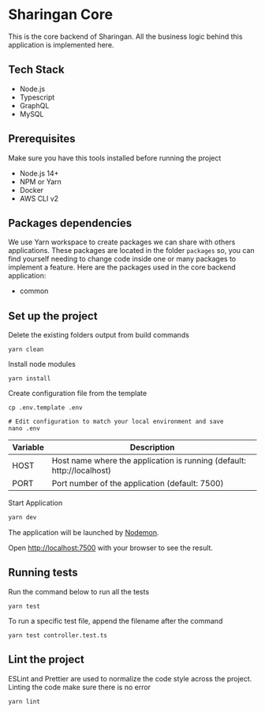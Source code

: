 # Sharingan Core

This is the core backend of Sharingan. All the business logic behind this application is implemented here. 

## Tech Stack
* Node.js
* Typescript
* GraphQL
* MySQL

## Prerequisites
Make sure you have this tools installed before running the project
* Node.js 14+
* NPM or Yarn
* Docker
* AWS CLI v2

## Packages dependencies
We use Yarn workspace to create packages we can share with others applications. 
These packages are located in the folder `packages` so, you can find yourself needing to change
 code inside one or many packages to implement a feature. Here are the packages used in the core backend application:

* common

## Set up the project
Delete the existing folders output from build commands
```shell
yarn clean
```
Install node modules
````shell
yarn install
````
Create configuration file from the template
```shell
cp .env.template .env

# Edit configuration to match your local environment and save
nano .env
```
| Variable | Description                                                            |
|----------|------------------------------------------------------------------------|
| HOST     | Host name where the application is running (default: http://localhost) |
| PORT     | Port number of the application (default: 7500)                         |

Start Application
```bash
yarn dev
```
The application will be launched by [Nodemon](https://nodemon.com).

Open [http://localhost:7500](http://localhost:7500) with your browser to see the result.

## Running tests
Run the command below to run all the tests
```shell
yarn test
```
To run a specific test file, append the filename after the command
```shell
yarn test controller.test.ts
```

## Lint the project
ESLint and Prettier are used to normalize the code style across the project. 
Linting the code make sure there is no error
```shell
yarn lint
```

